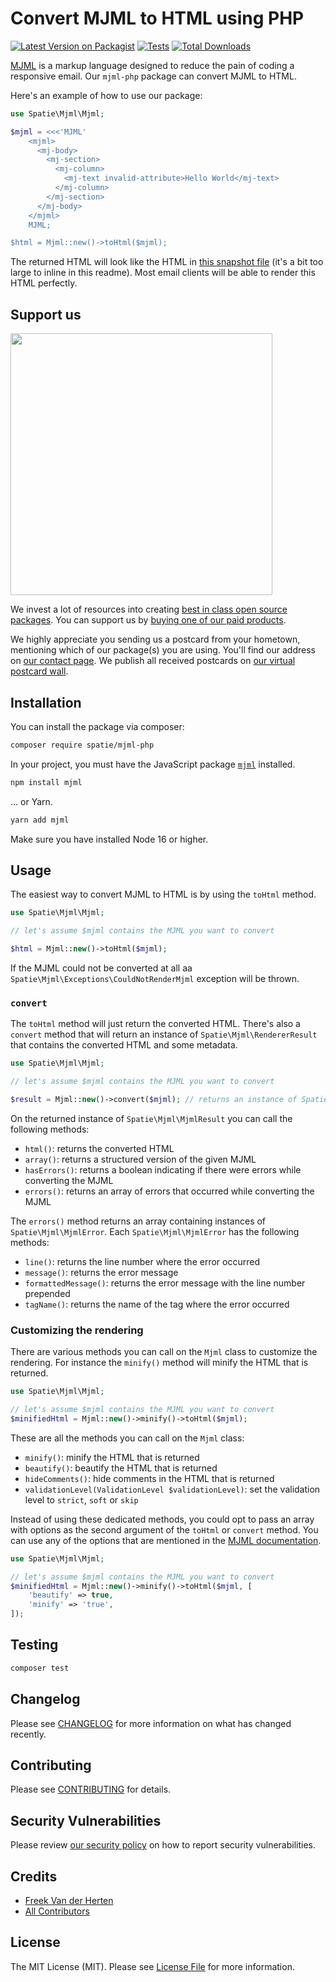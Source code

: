 # Convert MJML to HTML using PHP

[![Latest Version on Packagist](https://img.shields.io/packagist/v/spatie/mjml-php.svg?style=flat-square)](https://packagist.org/packages/spatie/mjml-php)
[![Tests](https://img.shields.io/github/actions/workflow/status/spatie/mjml-php/run-tests.yml?branch=main&label=tests&style=flat-square)](https://github.com/spatie/mjml-php/actions/workflows/run-tests.yml)
[![Total Downloads](https://img.shields.io/packagist/dt/spatie/mjml-php.svg?style=flat-square)](https://packagist.org/packages/spatie/mjml-php)

[MJML](https://mjml.io) is a markup language designed to reduce the pain of coding a responsive email. Our `mjml-php` package can convert MJML to HTML.

Here's an example of how to use our package:

```php
use Spatie\Mjml\Mjml;

$mjml = <<<'MJML'
    <mjml>
      <mj-body>
        <mj-section>
          <mj-column>
            <mj-text invalid-attribute>Hello World</mj-text>
          </mj-column>
        </mj-section>
      </mj-body>
    </mjml>
    MJML;

$html = Mjml::new()->toHtml($mjml);
```

The returned HTML will look like the HTML in [this snapshot file](https://github.com/spatie/mjml-php/blob/e37de853d9f89840194cf9c3302a21aae04d012b/tests/.pest/snapshots/MjmlTest/it_can_render_mjml_without_any_options.snap) (it's a bit too large to inline in this readme). Most email clients will be able to render this HTML perfectly.

## Support us

[<img src="https://github-ads.s3.eu-central-1.amazonaws.com/mjml-php.jpg?t=1" width="419px" />](https://spatie.be/github-ad-click/mjml-php)

We invest a lot of resources into creating [best in class open source packages](https://spatie.be/open-source). You can support us by [buying one of our paid products](https://spatie.be/open-source/support-us).

We highly appreciate you sending us a postcard from your hometown, mentioning which of our package(s) you are using. You'll find our address on [our contact page](https://spatie.be/about-us). We publish all received postcards on [our virtual postcard wall](https://spatie.be/open-source/postcards).

## Installation

You can install the package via composer:

```bash
composer require spatie/mjml-php
```

In your project, you must have the JavaScript package [`mjml`](https://github.com/mjmlio/mjml) installed.

```bash
npm install mjml
```

... or Yarn.

```bash
yarn add mjml
```

Make sure you have installed Node 16 or higher.

## Usage

The easiest way to convert MJML to HTML is by using the `toHtml` method.

```php
use Spatie\Mjml\Mjml;

// let's assume $mjml contains the MJML you want to convert

$html = Mjml::new()->toHtml($mjml);
```

If the MJML could not be converted at all aa `Spatie\Mjml\Exceptions\CouldNotRenderMjml` exception will be thrown.

### `convert`

The `toHtml` method will just return the converted HTML. There's also a `convert` method that will return an instance of `Spatie\Mjml\RendererResult` that contains the converted HTML and some metadata.

```php
use Spatie\Mjml\Mjml;

// let's assume $mjml contains the MJML you want to convert

$result = Mjml::new()->convert($mjml); // returns an instance of Spatie\Mjml\MjmlResult
```

On the returned instance of `Spatie\Mjml\MjmlResult` you can call the following methods:

- `html()`: returns the converted HTML
- `array()`: returns a structured version of the given MJML
- `hasErrors()`: returns a boolean indicating if there were errors while converting the MJML
- `errors()`: returns an array of errors that occurred while converting the MJML

The `errors()` method returns an array containing instances of `Spatie\Mjml\MjmlError`. Each `Spatie\Mjml\MjmlError` has the following methods:

- `line()`: returns the line number where the error occurred
- `message()`: returns the error message
- `formattedMessage()`: returns the error message with the line number prepended
- `tagName()`: returns the name of the tag where the error occurred

### Customizing the rendering

There are various methods you can call on the `Mjml` class to customize the rendering. For instance the `minify()` method will minify the HTML that is returned.

```php
use Spatie\Mjml\Mjml;

// let's assume $mjml contains the MJML you want to convert
$minifiedHtml = Mjml::new()->minify()->toHtml($mjml);
```

These are all the methods you can call on the `Mjml` class:

- `minify()`: minify the HTML that is returned
- `beautify()`: beautify the HTML that is returned
- `hideComments()`: hide comments in the HTML that is returned
- `validationLevel(ValidationLevel $validationLevel)`: set the validation level to `strict`, `soft` or `skip`

Instead of using these dedicated methods, you could opt to pass an array with options as the second argument of the `toHtml` or  `convert` method. You can use any of the options that are mentioned in the [MJML documentation](https://github.com/mjmlio/mjml#inside-nodejs).

```php
use Spatie\Mjml\Mjml;

// let's assume $mjml contains the MJML you want to convert
$minifiedHtml = Mjml::new()->minify()->toHtml($mjml, [
    'beautify' => true,
    'minify' => 'true',
]);
```

## Testing

```bash
composer test
```

## Changelog

Please see [CHANGELOG](CHANGELOG.md) for more information on what has changed recently.

## Contributing

Please see [CONTRIBUTING](https://github.com/spatie/.github/blob/main/CONTRIBUTING.md) for details.

## Security Vulnerabilities

Please review [our security policy](../../security/policy) on how to report security vulnerabilities.

## Credits

- [Freek Van der Herten](https://github.com/freekmurze)
- [All Contributors](../../contributors)

## License

The MIT License (MIT). Please see [License File](LICENSE.md) for more information.
